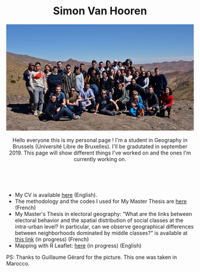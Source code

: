 <p align="center">
	    <h1 align="center">Simon Van Hooren</h1>
	    <img src="/Images/marocc.jpg">
	    <p align="center">Hello everyone this is my personal page ! 
	I'm a student in Geography in Brussels (Université Libre de Bruxelles).
	I'll be gradutated in september 2019.
	This page will show different things I've worked on and the ones I'm currently working on.</p>
	    <br><br><br>
	</p>


* My CV is available [here](https://svhooren.github.io/CV-2019/) (English).
* The methodology and the codes I used for My Master Thesis are [here](https://svhooren.github.io/Presidentielles/) (French)
* My Master's Thesis in electoral geography: “What are the links between electoral behavior and the spatial distribution of social classes at the intra-urban level? In particular, can we observe geographical differences between neighborhoods dominated by middle classes?” is available at [this link](https://svhooren.github.io/Memoire/) (in progress) (French)
* Mapping with R Leaflet: [here](https://svhooren.github.io/Paris_interactive/)  (in progress) (English)


PS: Thanks to Guillaume Gérard for the picture. This one was taken in Marocco.
